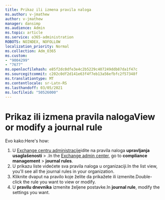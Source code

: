 ```yaml
---
title: Prikaz ili izmena pravila naloga
ms.author: v-jmathew
author: v-jmathew
manager: dansimp
ms.audience: Admin
ms.topic: article
ms.service: o365-administration
ROBOTS: NOINDEX, NOFOLLOW
localization_priority: Normal
ms.collection: Adm_O365
ms.custom:
- "9004299"
- "7677"
ms.openlocfilehash: e85f2dc0dfe3e4c2b5229c407249ddb87da1f47c
ms.sourcegitcommit: c202c0df2d141e63f4f7eb13a56efbfc2f57348f
ms.translationtype: MT
ms.contentlocale: sr-Latn-RS
ms.lasthandoff: 03/05/2021
ms.locfileid: "50526000"
---
```

# <a name="view-or-modify-a-journal-rule"></a><span data-ttu-id="ca823-102">Prikaz ili izmena pravila naloga</span><span class="sxs-lookup"><span data-stu-id="ca823-102">View or modify a journal rule</span></span>

<span data-ttu-id="ca823-103">Evo kako:</span><span class="sxs-lookup"><span data-stu-id="ca823-103">Here's how:</span></span>

1. <span data-ttu-id="ca823-104">U [Exchange centru administracije](https://go.microsoft.com/fwlink/p/?linkid=2059104)idite na pravila naloga **upravljanja usaglašenosti**  >  .</span><span class="sxs-lookup"><span data-stu-id="ca823-104">In the [Exchange admin center](https://go.microsoft.com/fwlink/p/?linkid=2059104), go to **compliance management** > **journal rules**.</span></span>
2. <span data-ttu-id="ca823-105">U prikazu liste videćete sva pravila naloga u organizaciji.</span><span class="sxs-lookup"><span data-stu-id="ca823-105">In the list view, you'll see all the journal rules in your organization.</span></span>
3. <span data-ttu-id="ca823-106">Kliknite dvaput na pravilo koje želite da prikažete ili izmenite.</span><span class="sxs-lookup"><span data-stu-id="ca823-106">Double-click the rule you want to view or modify.</span></span>
4. <span data-ttu-id="ca823-107">U **pravilu dnevnika** izmenite željene postavke.</span><span class="sxs-lookup"><span data-stu-id="ca823-107">In **journal rule**, modify the settings you want.</span></span>
